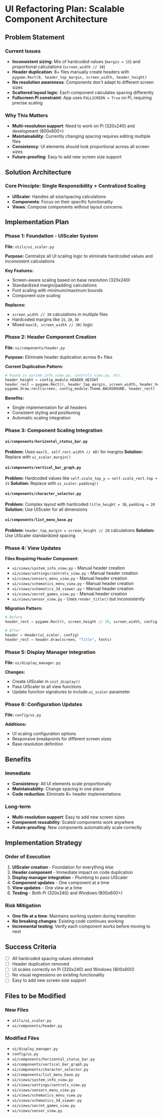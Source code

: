 # UI Refactoring Plan: Scalable Component Architecture

## Problem Statement

### Current Issues
- **Inconsistent sizing**: Mix of hardcoded values (`margin = 15`) and proportional calculations (`screen_width // 30`)
- **Header duplication**: 8+ files manually create headers with `pygame.Rect(0, header_top_margin, screen_width, header_height)`
- **No resolution awareness**: Components don't adapt to different screen sizes
- **Scattered layout logic**: Each component calculates spacing differently
- **Fullscreen Pi constraint**: App uses `FULLSCREEN = True` on Pi, requiring precise scaling

### Why This Matters
- **Multi-resolution support**: Need to work on Pi (320x240) and development (800x600+)
- **Maintainability**: Currently changing spacing requires editing multiple files
- **Consistency**: UI elements should look proportional across all screen sizes
- **Future-proofing**: Easy to add new screen size support

## Solution Architecture

### Core Principle: Single Responsibility + Centralized Scaling
- **UIScaler**: Handles all size/spacing calculations
- **Components**: Focus on their specific functionality
- **Views**: Compose components without layout concerns

## Implementation Plan

### Phase 1: Foundation - UIScaler System
**File:** `utils/ui_scaler.py`

**Purpose:** Centralize all UI scaling logic to eliminate hardcoded values and inconsistent calculations

**Key Features:**
- Screen-aware scaling based on base resolution (320x240)
- Standardized margin/padding calculations
- Font scaling with minimum/maximum bounds
- Component size scaling

**Replaces:** 
- `screen_width // 30` calculations in multiple files
- Hardcoded margins like `15`, `20`, `30`
- Mixed `max(8, screen_width // 30)` logic

### Phase 2: Header Component Creation
**File:** `ui/components/header.py`

**Purpose:** Eliminate header duplication across 8+ files

**Current Duplication Pattern:**
```python
# Found in system_info_view.py, controls_view.py, etc.
header_height = config_module.HEADER_HEIGHT
header_rect = pygame.Rect(0, header_top_margin, screen_width, header_height)
pygame.draw.rect(screen, config_module.Theme.BACKGROUND, header_rect)
```

**Benefits:**
- Single implementation for all headers
- Consistent styling and positioning
- Automatic scaling integration

### Phase 3: Component Scaling Integration

#### `ui/components/horizontal_status_bar.py`
**Problem:** Uses `max(5, self.rect.width // 40)` for margins
**Solution:** Replace with `ui_scaler.margin()`

#### `ui/components/vertical_bar_graph.py`
**Problem:** Hardcoded values like `self.scale_top_y = self.scale_rect.top + 15`
**Solution:** Replace with `ui_scaler.padding()`

#### `ui/components/character_selector.py`
**Problem:** Complex layout with hardcoded `title_height = 30`, `padding = 20`
**Solution:** Use UIScaler for all dimensions

#### `ui/components/list_menu_base.py`
**Problem:** `header_top_margin = screen_height // 20` calculations
**Solution:** Use UIScaler standardized spacing

### Phase 4: View Updates

**Files Requiring Header Component:**
- `ui/views/system_info_view.py` - Manual header creation
- `ui/views/settings/controls_view.py` - Manual header creation
- `ui/views/sensors_menu_view.py` - Manual header creation
- `ui/views/schematics_menu_view.py` - Manual header creation
- `ui/views/schematics_3d_viewer.py` - Manual header creation
- `ui/views/secret_games_view.py` - Manual header creation
- `ui/views/sensor_view.py` - Uses `render_title()` but inconsistently

**Migration Pattern:**
```python
# Before
header_rect = pygame.Rect(0, screen_height // 20, screen_width, config.HEADER_HEIGHT)

# After  
header = Header(ui_scaler, config)
header_rect = header.draw(screen, "Title", fonts)
```

### Phase 5: Display Manager Integration
**File:** `ui/display_manager.py`

**Changes:**
- Create UIScaler in `init_display()`
- Pass UIScaler to all view functions
- Update function signatures to include `ui_scaler` parameter

### Phase 6: Configuration Updates
**File:** `config/ui.py`

**Additions:**
- UI scaling configuration options
- Responsive breakpoints for different screen sizes
- Base resolution definition

## Benefits

### Immediate
- **Consistency**: All UI elements scale proportionally
- **Maintainability**: Change spacing in one place
- **Code reduction**: Eliminate 8+ header implementations

### Long-term
- **Multi-resolution support**: Easy to add new screen sizes
- **Component reusability**: Scaled components work anywhere
- **Future-proofing**: New components automatically scale correctly

## Implementation Strategy

### Order of Execution
1. **UIScaler creation** - Foundation for everything else
2. **Header component** - Immediate impact on code duplication
3. **Display manager integration** - Plumbing to pass UIScaler
4. **Component updates** - One component at a time
5. **View updates** - One view at a time
6. **Testing** - Both Pi (320x240) and Windows (800x600+)

### Risk Mitigation
- **One file at a time**: Maintains working system during transition
- **No breaking changes**: Existing code continues working
- **Incremental testing**: Verify each component works before moving to next

## Success Criteria
- [ ] All hardcoded spacing values eliminated
- [ ] Header duplication removed
- [ ] UI scales correctly on Pi (320x240) and Windows (800x600)
- [ ] No visual regressions on existing functionality
- [ ] Easy to add new screen size support

## Files to be Modified

### New Files
- `utils/ui_scaler.py`
- `ui/components/header.py`

### Modified Files
- `ui/display_manager.py`
- `config/ui.py`
- `ui/components/horizontal_status_bar.py`
- `ui/components/vertical_bar_graph.py`
- `ui/components/character_selector.py`
- `ui/components/list_menu_base.py`
- `ui/views/system_info_view.py`
- `ui/views/settings/controls_view.py`
- `ui/views/sensors_menu_view.py`
- `ui/views/schematics_menu_view.py`
- `ui/views/schematics_3d_viewer.py`
- `ui/views/secret_games_view.py`
- `ui/views/sensor_view.py` 